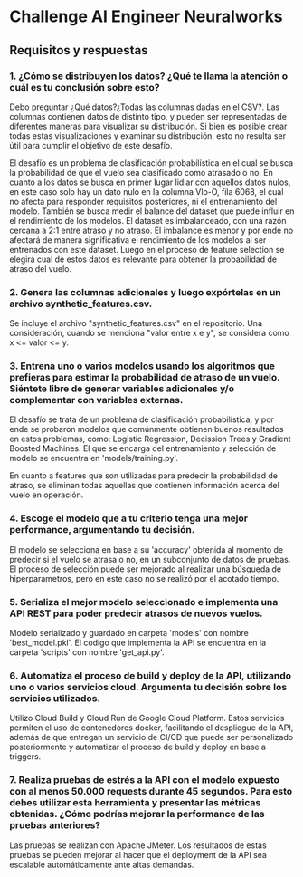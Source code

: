 # Challenge AI Engineer Neuralworks
## Requisitos y respuestas
### 1. ¿Cómo se distribuyen los datos? ¿Qué te llama la atención o cuál es tu conclusión sobre esto?

Debo preguntar ¿Qué datos?¿Todas las columnas dadas en el CSV?. Las columnas contienen datos de distinto tipo, y pueden ser representadas de diferentes maneras para visualizar su distribución. Si bien es posible crear todas estas visualizaciones y examinar su distribución, esto no resulta ser útil para cumplir el objetivo de este desafío.


El desafío es un problema de clasificación probabilística en el cual se busca la probabilidad de que el vuelo sea clasificado como atrasado o no. En cuanto a los datos se busca en primer lugar lidiar con aquellos datos nulos, en este caso solo hay un dato nulo en la columna Vlo-O, fila 6068, el cual no afecta para responder requisitos posteriores, ni el entrenamiento del modelo. También se busca medir el balance del dataset que puede influir en el rendimiento de los modelos. El dataset es imbalanceado, con una razón cercana a 2:1 entre atraso y no atraso. El imbalance es menor y por ende no afectará de manera significativa el rendimiento de los modelos al ser entrenados con este dataset. Luego en el proceso de feature selection se elegirá cual de estos datos es relevante para obtener la probabilidad de atraso del vuelo.


### 2. Genera las columnas adicionales y luego expórtelas en un archivo synthetic_features.csv.

Se incluye el archivo "synthetic_features.csv" en el repositorio. Una consideración, cuando se menciona "valor entre x e y", se considera como x <= valor <= y. 

### 3. Entrena uno o varios modelos usando los algoritmos que prefieras para estimar la probabilidad de atraso de un vuelo. Siéntete libre de generar variables adicionales y/o  complementar con variables externas.

El desafío se trata de un problema de clasificación probabilística, y por ende se probaron modelos que comúnmente obtienen buenos resultados en estos problemas, como:  Logistic Regression, Decission Trees y Gradient Boosted Machines. El que se encarga del entrenamiento y selección de modelo se encuentra en 'models/training.py'.

En cuanto a features que son utilizadas para predecir la probabilidad de atraso, se eliminan todas aquellas que contienen información acerca del vuelo en operación.

### 4. Escoge el modelo que a tu criterio tenga una mejor performance, argumentando tu decisión.
El modelo se selecciona en base a su 'accuracy' obtenida al momento de predecir si el vuelo se atrasa o no, en un subconjunto de datos de pruebas. El proceso de selección puede ser mejorado al realizar una búsqueda de hiperparametros, pero en este caso no se realizó por el acotado tiempo.

### 5. Serializa el mejor modelo seleccionado e implementa una API REST para poder predecir atrasos de nuevos vuelos.
Modelo serializado y guardado en carpeta 'models' con nombre 'best_model.pkl'.
El codigo que implementa la API se encuentra en la carpeta 'scripts' con nombre 'get_api.py'.

### 6. Automatiza el proceso de build y deploy de la API, utilizando uno o varios servicios cloud. Argumenta tu decisión sobre los servicios utilizados.
Utilizo Cloud Build y Cloud Run de Google Cloud Platform. Estos servicios permiten el uso de contenedores docker, facilitando el despliegue de la API, además de que entregan un servicio de CI/CD  que puede ser personalizado posteriormente y automatizar el proceso de build y deploy en base a triggers.

### 7. Realiza pruebas de estrés a la API con el modelo expuesto con al menos 50.000 requests durante 45 segundos. Para esto debes utilizar esta herramienta y presentar las métricas obtenidas. ¿Cómo podrías mejorar la performance de las pruebas anteriores?
Las pruebas se realizan con Apache JMeter. Los resultados de estas pruebas se pueden mejorar al hacer que el deployment de la API sea escalable automáticamente ante altas demandas.
